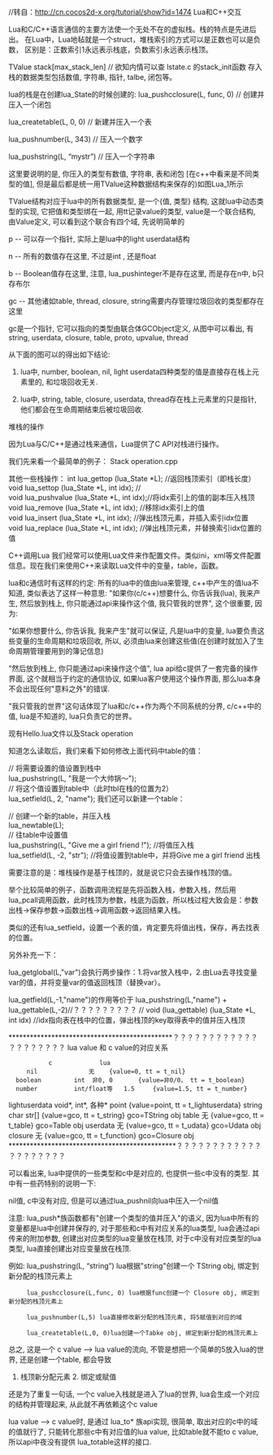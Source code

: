 //转自：http://cn.cocos2d-x.org/tutorial/show?id=1474
Lua和C++交互

Lua和C/C++语言通信的主要方法使一个无处不在的虚拟栈。栈的特点是先进后出。
在Lua中，Lua地毡就是一个struct，堆栈索引的方式可以是正数也可以是负数，
区别是：正数索引1永远表示栈底，负数索引永远表示栈顶。


TValue stack[max_stack_len]  // 欲知内情可以查 lstate.c 的stack_init函数
存入栈的数据类型包括数值, 字符串, 指针, talbe, 闭包等。


lua的栈是在创建lua_State的时候创建的:
lua_pushcclosure(L, func, 0) // 创建并压入一个闭包

lua_createtable(L, 0, 0)        // 新建并压入一个表

lua_pushnumber(L, 343)      // 压入一个数字

lua_pushstring(L, “mystr”)   // 压入一个字符串

这里要说明的是, 你压入的类型有数值, 字符串, 表和闭包
[在c++中看来是不同类型的值], 但是最后都是统一用TValue这种数据结构来保存的)如图Lua_1所示







TValue结构对应于lua中的所有数据类型, 是一个{值, 类型} 结构, 这就lua中动态类型的实现, 它把值和类型绑在一起, 
用tt记录value的类型, value是一个联合结构, 由Value定义, 可以看到这个联合有四个域, 先说明简单的

p -- 可以存一个指针, 实际上是lua中的light userdata结构

n -- 所有的数值存在这里, 不过是int , 还是float

b -- Boolean值存在这里, 注意, lua_pushinteger不是存在这里, 而是存在n中, b只存布尔

gc -- 其他诸如table, thread, closure, string需要内存管理垃圾回收的类型都存在这里

gc是一个指针, 它可以指向的类型由联合体GCObject定义, 从图中可以看出, 有string, userdata, closure, table, proto, upvalue, thread
 
从下面的图可以的得出如下结论:

1. lua中, number, boolean, nil, light userdata四种类型的值是直接存在栈上元素里的, 和垃圾回收无关.

2. lua中, string, table, closure, userdata, thread存在栈上元素里的只是指针, 他们都会在生命周期结束后被垃圾回收.

堆栈的操作

因为Lua与C/C++是通过栈来通信，Lua提供了C API对栈进行操作。

我们先来看一个最简单的例子：
Stack operation.cpp

其他一些栈操作：
int   lua_gettop (lua_State *L);            //返回栈顶索引（即栈长度）  
void  lua_settop (lua_State *L, int idx);   //                
void  lua_pushvalue (lua_State *L, int idx);//将idx索引上的值的副本压入栈顶  
void  lua_remove (lua_State *L, int idx);   //移除idx索引上的值  
void  lua_insert (lua_State *L, int idx);   //弹出栈顶元素，并插入索引idx位置  
void  lua_replace (lua_State *L, int idx);  //弹出栈顶元素，并替换索引idx位置的值

C++调用Lua
我们经常可以使用Lua文件来作配置文件。类似ini，xml等文件配置信息。现在我们来使用C++来读取Lua文件中的变量，table，函数。

lua和c通信时有这样的约定: 所有的lua中的值由lua来管理, c++中产生的值lua不知道, 类似表达了这样一种意思: "如果你(c/c++)想要什么, 你告诉我(lua), 我来产生, 然后放到栈上, 你只能通过api来操作这个值, 我只管我的世界", 这个很重要, 因为:

"如果你想要什么, 你告诉我, 我来产生"就可以保证, 凡是lua中的变量, lua要负责这些变量的生命周期和垃圾回收, 所以, 必须由lua来创建这些值(在创建时就加入了生命周期管理要用到的簿记信息)

"然后放到栈上, 你只能通过api来操作这个值", lua api给c提供了一套完备的操作界面, 这个就相当于约定的通信协议, 如果lua客户使用这个操作界面, 那么lua本身不会出现任何"意料之外"的错误.

"我只管我的世界"这句话体现了lua和c/c++作为两个不同系统的分界, c/c++中的值, lua是不知道的, lua只负责它的世界。


现有Hello.lua文件以及Stack operation


知道怎么读取后，我们来看下如何修改上面代码中table的值：

// 将需要设置的值设置到栈中  
lua_pushstring(L, "我是一个大帅锅～");  
// 将这个值设置到table中（此时tbl在栈的位置为2）  
lua_setfield(L, 2, "name");
我们还可以新建一个table：

// 创建一个新的table，并压入栈  
lua_newtable(L);  
// 往table中设置值  
lua_pushstring(L, "Give me a girl friend !"); //将值压入栈  
lua_setfield(L, -2, "str"); //将值设置到table中，并将Give me a girl friend 出栈


需要注意的是：堆栈操作是基于栈顶的，就是说它只会去操作栈顶的值。

举个比较简单的例子，函数调用流程是先将函数入栈，参数入栈，然后用lua_pcall调用函数，此时栈顶为参数，栈底为函数，所以栈过程大致会是：参数出栈->保存参数->函数出栈->调用函数->返回结果入栈。

类似的还有lua_setfield，设置一个表的值，肯定要先将值出栈，保存，再去找表的位置。

另外补充一下：

lua_getglobal(L,"var")会执行两步操作：1.将var放入栈中，2.由Lua去寻找变量var的值，并将变量var的值返回栈顶（替换var）。

lua_getfield(L,-1,"name")的作用等价于 lua_pushstring(L,"name") + lua_gettable(L,-2)//？？？？？？？？？
// void (lua_gettable) (lua_State *L, int idx)
//idx指向表在栈中的位置，弹出栈顶的key取得表中的值并压入栈顶
 


**********************************************？？？？？？？？？？？？？？？？？？？？
lua value 和 c value的对应关系

 	           c	         lua
         nil	          无	   {value=0, tt = t_nil}
      boolean	      int  非0, 0	   {value=非0/0， tt = t_boolean}
      number	      int/float等   1.5	   {value=1.5, tt = t_number}
   lightuserdata	   void*, int*, 各种*  point	   {value=point, tt = t_lightuserdata}
      string	         char  str[]	   {value=gco, tt = t_string}   gco=TString obj
      table	           无	   {value=gco, tt = t_table}  gco=Table obj
      userdata	           无	   {value=gco, tt = t_udata} gco=Udata obj
      closure	           无	   {value=gco, tt = t_function} gco=Closure obj
***********************************************？？？？？？？？？？？？？？？？？？？？ 

可以看出来, lua中提供的一些类型和c中是对应的, 也提供一些c中没有的类型. 其中有一些药特别的说明一下:

nil值, c中没有对应, 但是可以通过lua_pushnil向lua中压入一个nil值

注意: lua_push*族函数都有"创建一个类型的值并压入"的语义, 因为lua中所有的变量都是lua中创建并保存的, 对于那些和c中有对应关系的lua类型, lua会通过api传来的附加参数, 
创建出对应类型的lua变量放在栈顶, 对于c中没有对应类型的lua类型, lua直接创建出对应变量放在栈顶.

例如:    lua_pushstring(L, “string”) lua根据"string"创建一个 TString obj, 绑定到新分配的栈顶元素上

         lua_pushcclosure(L,func, 0) lua根据func创建一个 Closure obj, 绑定到新分配的栈顶元素上

         lua_pushnumber(L,5) lua直接修改新分配的栈顶元素, 将5赋值到对应的域

         lua_createtable(L,0, 0)lua创建一个Tabke obj, 绑定到新分配的栈顶元素上
总之, 这是一个 c value –> lua value的流向, 不管是想把一个简单的5放入lua的世界, 还是创建一个table, 都会导致

1. 栈顶新分配元素    2. 绑定或赋值

还是为了重复一句话, 一个c value入栈就是进入了lua的世界, lua会生成一个对应的结构并管理起来, 从此就不再依赖这个c value

lua value –> c value时, 是通过 lua_to* 族api实现, 很简单, 取出对应的c中的域的值就行了, 只能转化那些c中有对应值的lua value, 比如table就不能to c value, 所以api中夜没有提供 lua_totable这样的接口.










